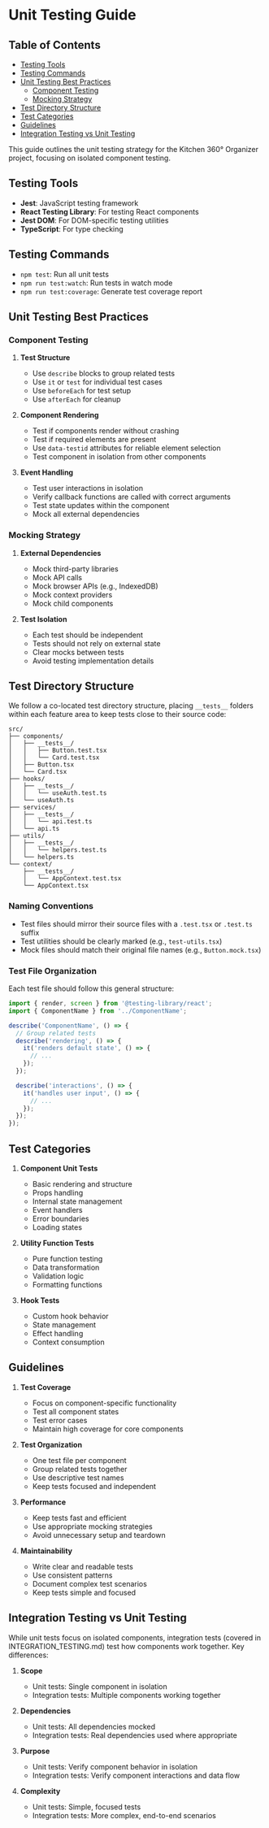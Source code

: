# Unit Testing Guide

## Table of Contents
- [Testing Tools](#testing-tools)
- [Testing Commands](#testing-commands)
- [Unit Testing Best Practices](#unit-testing-best-practices)
  - [Component Testing](#component-testing)
  - [Mocking Strategy](#mocking-strategy)
- [Test Directory Structure](#test-directory-structure)
- [Test Categories](#test-categories)
- [Guidelines](#guidelines)
- [Integration Testing vs Unit Testing](#integration-testing-vs-unit-testing)

This guide outlines the unit testing strategy for the Kitchen 360° Organizer project, focusing on isolated component testing.

## Testing Tools

- **Jest**: JavaScript testing framework
- **React Testing Library**: For testing React components
- **Jest DOM**: For DOM-specific testing utilities
- **TypeScript**: For type checking

## Testing Commands

- `npm test`: Run all unit tests
- `npm run test:watch`: Run tests in watch mode
- `npm run test:coverage`: Generate test coverage report

## Unit Testing Best Practices

### Component Testing

1. **Test Structure**
   - Use `describe` blocks to group related tests
   - Use `it` or `test` for individual test cases
   - Use `beforeEach` for test setup
   - Use `afterEach` for cleanup

2. **Component Rendering**
   - Test if components render without crashing
   - Test if required elements are present
   - Use `data-testid` attributes for reliable element selection
   - Test component in isolation from other components

3. **Event Handling**
   - Test user interactions in isolation
   - Verify callback functions are called with correct arguments
   - Test state updates within the component
   - Mock all external dependencies

### Mocking Strategy

1. **External Dependencies**
   - Mock third-party libraries
   - Mock API calls
   - Mock browser APIs (e.g., IndexedDB)
   - Mock context providers
   - Mock child components

2. **Test Isolation**
   - Each test should be independent
   - Tests should not rely on external state
   - Clear mocks between tests
   - Avoid testing implementation details

## Test Directory Structure

We follow a co-located test directory structure, placing `__tests__` folders within each feature area to keep tests close to their source code:

```
src/
├── components/
│   ├── __tests__/
│   │   ├── Button.test.tsx
│   │   └── Card.test.tsx
│   ├── Button.tsx
│   └── Card.tsx
├── hooks/
│   ├── __tests__/
│   │   └── useAuth.test.ts
│   └── useAuth.ts
├── services/
│   ├── __tests__/
│   │   └── api.test.ts
│   └── api.ts
├── utils/
│   ├── __tests__/
│   │   └── helpers.test.ts
│   └── helpers.ts
└── context/
    ├── __tests__/
    │   └── AppContext.test.tsx
    └── AppContext.tsx
```

### Naming Conventions
- Test files should mirror their source files with a `.test.tsx` or `.test.ts` suffix
- Test utilities should be clearly marked (e.g., `test-utils.tsx`)
- Mock files should match their original file names (e.g., `Button.mock.tsx`)

### Test File Organization
Each test file should follow this general structure:
```typescript
import { render, screen } from '@testing-library/react';
import { ComponentName } from '../ComponentName';

describe('ComponentName', () => {
  // Group related tests
  describe('rendering', () => {
    it('renders default state', () => {
      // ...
    });
  });

  describe('interactions', () => {
    it('handles user input', () => {
      // ...
    });
  });
});
```

## Test Categories

1. **Component Unit Tests**
   - Basic rendering and structure
   - Props handling
   - Internal state management
   - Event handlers
   - Error boundaries
   - Loading states

2. **Utility Function Tests**
   - Pure function testing
   - Data transformation
   - Validation logic
   - Formatting functions

3. **Hook Tests**
   - Custom hook behavior
   - State management
   - Effect handling
   - Context consumption

## Guidelines

1. **Test Coverage**
   - Focus on component-specific functionality
   - Test all component states
   - Test error cases
   - Maintain high coverage for core components

2. **Test Organization**
   - One test file per component
   - Group related tests together
   - Use descriptive test names
   - Keep tests focused and independent

3. **Performance**
   - Keep tests fast and efficient
   - Use appropriate mocking strategies
   - Avoid unnecessary setup and teardown

4. **Maintainability**
   - Write clear and readable tests
   - Use consistent patterns
   - Document complex test scenarios
   - Keep tests simple and focused

## Integration Testing vs Unit Testing

While unit tests focus on isolated components, integration tests (covered in INTEGRATION_TESTING.md) test how components work together. Key differences:

1. **Scope**
   - Unit tests: Single component in isolation
   - Integration tests: Multiple components working together

2. **Dependencies**
   - Unit tests: All dependencies mocked
   - Integration tests: Real dependencies used where appropriate

3. **Purpose**
   - Unit tests: Verify component behavior in isolation
   - Integration tests: Verify component interactions and data flow

4. **Complexity**
   - Unit tests: Simple, focused tests
   - Integration tests: More complex, end-to-end scenarios 